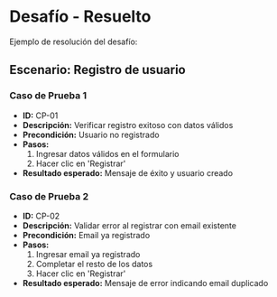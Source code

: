 # Desafío - Resuelto

Ejemplo de resolución del desafío:

## Escenario: Registro de usuario

### Caso de Prueba 1

- **ID:** CP-01
- **Descripción:** Verificar registro exitoso con datos válidos
- **Precondición:** Usuario no registrado
- **Pasos:**
  1. Ingresar datos válidos en el formulario
  2. Hacer clic en 'Registrar'
- **Resultado esperado:** Mensaje de éxito y usuario creado

### Caso de Prueba 2

- **ID:** CP-02
- **Descripción:** Validar error al registrar con email existente
- **Precondición:** Email ya registrado
- **Pasos:**
  1. Ingresar email ya registrado
  2. Completar el resto de los datos
  3. Hacer clic en 'Registrar'
- **Resultado esperado:** Mensaje de error indicando email duplicado
